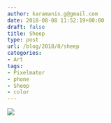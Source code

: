 ```yaml
---
author: karamanis.g@gmail.com
date: 2018-08-08 11:52:19+00:00
draft: false
title: Sheep
type: post
url: /blog/2018/8/sheep
categories:
- Art
tags:
- Pixelmator
- phone
- Sheep
- color
---
```


![](/images/2018-08-08-20188sheep/IMG_0085.JPG)

